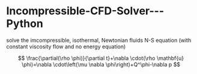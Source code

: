 # Incompressible-CFD-Solver---Python
solve the imcompressible, isothermal, Newtonian fluids N-S equation (with constant viscosity flow and no energy equation)

$$
\frac{\partial(\rho \phi)}{\partial t}+\nabla \cdot(\rho \mathbf{u} \phi)=\nabla \cdot\left(\mu \nabla \phi\right)+Q^\phi-\nabla p
$$
